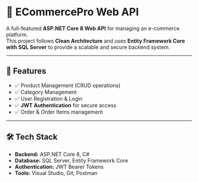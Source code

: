 # 🛒 ECommercePro Web API

A full-featured **ASP.NET Core 8 Web API** for managing an e-commerce platform.  
This project follows **Clean Architecture** and uses **Entity Framework Core with SQL Server** to provide a scalable and secure backend system.

---

## 🚀 Features
- ✅ Product Management (CRUD operations)  
- ✅ Category Management  
- ✅ User Registration & Login  
- ✅ **JWT Authentication** for secure access  
- ✅ Order & Order Items management  

---

## 🛠️ Tech Stack
- **Backend:** ASP.NET Core 8, C#  
- **Database:** SQL Server, Entity Framework Core  
- **Authentication:** JWT Bearer Tokens  
- **Tools:** Visual Studio, Git, Postman  
